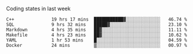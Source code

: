Coding states in last week

<!--START_SECTION:waka-->

```text
C++              19 hrs 17 mins  ███████████▓░░░░░░░░░░░░░   46.74 %
SQL              9 hrs 32 mins   █████▓░░░░░░░░░░░░░░░░░░░   23.10 %
Markdown         4 hrs 35 mins   ██▓░░░░░░░░░░░░░░░░░░░░░░   11.11 %
Makefile         4 hrs 23 mins   ██▓░░░░░░░░░░░░░░░░░░░░░░   10.62 %
YAML             1 hr 53 mins    █░░░░░░░░░░░░░░░░░░░░░░░░   04.59 %
Docker           24 mins         ▒░░░░░░░░░░░░░░░░░░░░░░░░   00.97 %
```

<!--END_SECTION:waka-->

